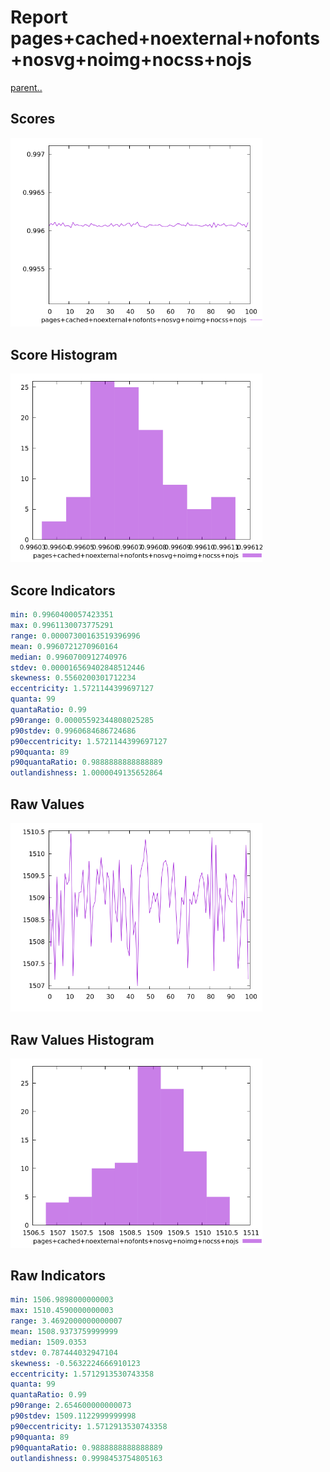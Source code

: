 # Report pages+cached+noexternal+nofonts+nosvg+noimg+nocss+nojs

[parent..](./..)  


## Scores

![score](./score.png)  

## Score Histogram

![hist](./hist.png)  

## Score Indicators

```yaml
min: 0.9960400057423351
max: 0.9961130073775291
range: 0.00007300163519396996
mean: 0.9960721270960164
median: 0.9960700912740976
stdev: 0.000016569402848512446
skewness: 0.5560200301712234
eccentricity: 1.5721144399697127
quanta: 99
quantaRatio: 0.99
p90range: 0.00005592344808025285
p90stdev: 0.9960684686724686
p90eccentricity: 1.5721144399697127
p90quanta: 89
p90quantaRatio: 0.9888888888888889
outlandishness: 1.0000049135652864

```

## Raw Values

![raw](./raw.png)  

## Raw Values Histogram

![raw hist](./raw_hist.png)  

## Raw Indicators

```yaml
min: 1506.9898000000003
max: 1510.4590000000003
range: 3.4692000000000007
mean: 1508.9373759999999
median: 1509.0353
stdev: 0.787444032947104
skewness: -0.5632224666910123
eccentricity: 1.5712913530743358
quanta: 99
quantaRatio: 0.99
p90range: 2.654600000000073
p90stdev: 1509.1122999999998
p90eccentricity: 1.5712913530743358
p90quanta: 89
p90quantaRatio: 0.9888888888888889
outlandishness: 0.9998453754805163

```

<style>
  img {
    max-width: 80%;
  }
</style>
      
